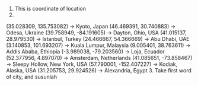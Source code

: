 1. This is coordinate of location
2. 
(35.028309, 135.753082) → Kyoto, Japan
(46.469391, 30.740883) → Odesa, Ukraine
(39.758949, -84.191605) → Dayton, Ohio, USA
(41.015137, 28.979530) → Istanbul, Turkey
(24.466667, 54.366669) → Abu Dhabi, UAE
(3.140853, 101.693207) → Kuala Lumpur, Malaysia
(9.005401, 38.763611) → Addis Ababa, Ethiopia
(-3.989038, -79.203560) → Loja, Ecuador
(52.377956, 4.897070) → Amsterdam, Netherlands
(41.085651, -73.858467) → Sleepy Hollow, New York, USA
(57.790001, -152.407227) → Kodiak, Alaska, USA
(31.205753, 29.924526) → Alexandria, Egypt
3. Take first word of city, and susunlah
